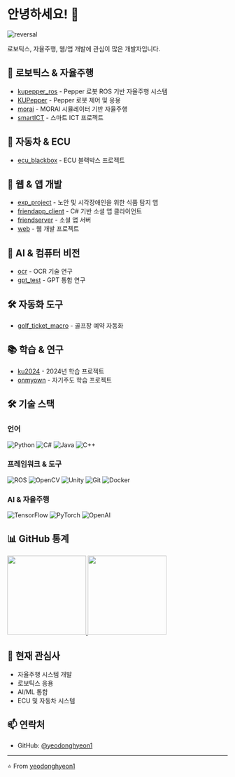 # 안녕하세요! 👋 

![reversal](https://capsule-render.vercel.app/api?type=rect&text=DeveloperDongHyeon&fontAlign=30&fontSize=30&desc=Use%20theme&descAlign=60&descAlignY=50&theme=radical)

로보틱스, 자율주행, 웹/앱 개발에 관심이 많은 개발자입니다.

## 🤖 로보틱스 & 자율주행
- [kupepper_ros](https://github.com/yeodonghyeon1/kupepper_ros) - Pepper 로봇 ROS 기반 자율주행 시스템
- [KUPepper](https://github.com/yeodonghyeon1/KUPepper) - Pepper 로봇 제어 및 응용
- [morai](https://github.com/yeodonghyeon1/morai) - MORAI 시뮬레이터 기반 자율주행
- [smartICT](https://github.com/yeodonghyeon1/smartICT) - 스마트 ICT 프로젝트

## 🚗 자동차 & ECU
- [ecu_blackbox](https://github.com/yeodonghyeon1/ecu_blackbox) - ECU 블랙박스 프로젝트

## 📱 웹 & 앱 개발
- [exp_project](https://github.com/yeodonghyeon1/exp_project) - 노안 및 시각장애인을 위한 식품 탐지 앱
- [friendapp_client](https://github.com/yeodonghyeon1/friendapp_client) - C# 기반 소셜 앱 클라이언트
- [friendserver](https://github.com/yeodonghyeon1/friendserver) - 소셜 앱 서버
- [web](https://github.com/yeodonghyeon1/web) - 웹 개발 프로젝트

## 🤖 AI & 컴퓨터 비전
- [ocr](https://github.com/yeodonghyeon1/ocr) - OCR 기술 연구
- [gpt_test](https://github.com/yeodonghyeon1/gpt_test) - GPT 통합 연구

## 🛠 자동화 도구
- [golf_ticket_macro](https://github.com/yeodonghyeon1/golf_ticket_macro) - 골프장 예약 자동화

## 📚 학습 & 연구
- [ku2024](https://github.com/yeodonghyeon1/ku2024) - 2024년 학습 프로젝트
- [onmyown](https://github.com/yeodonghyeon1/onmyown) - 자기주도 학습 프로젝트

## 🛠 기술 스택

### 언어
![Python](https://img.shields.io/badge/Python-3776AB?style=flat-square&logo=Python&logoColor=white)
![C#](https://img.shields.io/badge/C%23-239120?style=flat-square&logo=c-sharp&logoColor=white)
![Java](https://img.shields.io/badge/Java-007396?style=flat-square&logo=java&logoColor=white)
![C++](https://img.shields.io/badge/C++-00599C?style=flat-square&logo=c%2B%2B&logoColor=white)

### 프레임워크 & 도구
![ROS](https://img.shields.io/badge/ROS-22314E?style=flat-square&logo=ros&logoColor=white)
![OpenCV](https://img.shields.io/badge/OpenCV-5C3EE8?style=flat-square&logo=opencv&logoColor=white)
![Unity](https://img.shields.io/badge/Unity-000000?style=flat-square&logo=unity&logoColor=white)
![Git](https://img.shields.io/badge/Git-F05032?style=flat-square&logo=git&logoColor=white)
![Docker](https://img.shields.io/badge/Docker-2496ED?style=flat-square&logo=docker&logoColor=white)

### AI & 자율주행
![TensorFlow](https://img.shields.io/badge/TensorFlow-FF6F00?style=flat-square&logo=tensorflow&logoColor=white)
![PyTorch](https://img.shields.io/badge/PyTorch-EE4C2C?style=flat-square&logo=pytorch&logoColor=white)
![OpenAI](https://img.shields.io/badge/OpenAI-412991?style=flat-square&logo=openai&logoColor=white)

## 📊 GitHub 통계

<a href="https://github.com/yeodonghyeon1">
  <img height="180em" src="https://github-readme-stats.vercel.app/api?username=yeodonghyeon1&show_icons=true&theme=radical&include_all_commits=true&count_private=true"/>
  <img height="180em" src="https://github-readme-stats.vercel.app/api/top-langs/?username=yeodonghyeon1&layout=compact&langs_count=8&theme=radical"/>
</a>

## 🌱 현재 관심사
- 자율주행 시스템 개발
- 로보틱스 응용
- AI/ML 통합
- ECU 및 자동차 시스템

## 📫 연락처
- GitHub: [@yeodonghyeon1](https://github.com/yeodonghyeon1)

---

⭐️ From [yeodonghyeon1](https://github.com/yeodonghyeon1)
